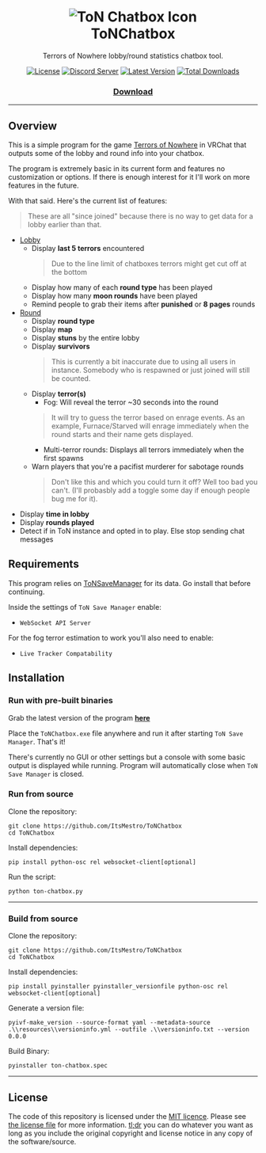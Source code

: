 <h1 align="center">
    <img src="resources/icon.ico" alt="ToN Chatbox Icon">
    <br>
    ToNChatbox
</h1>

<div align="center">
<p>Terrors of Nowhere lobby/round statistics chatbox tool.</p>
<a href="/LICENSE"><img alt="License" src="https://img.shields.io/github/license/ItsMestro/ToNChatbox"></a> <a href="https://discord.mestro.cc"><img alt="Discord Server" src="https://discordapp.com/api/guilds/128856147162562560/widget.png?style=shield"></a> <a href="https://github.com/ItsMestro/ToNChatbox/releases/latest"><img alt="Latest Version" src="https://img.shields.io/github/v/release/ItsMestro/ToNChatbox?label=Latest%20Version"></a> <a href="https://github.com/ItsMestro/ToNChatbox/releases"><img alt="Total Downloads" src="https://img.shields.io/github/downloads/ItsMestro/ToNChatbox/ToNChatbox.exe?label=Downloads"></a>
</div>

<h3 align="center"><a href="https://github.com/ItsMestro/ToNChatbox/releases/latest">Download</a></h3>

---

## Overview

This is a simple program for the game [Terrors of Nowhere](https://vrchat.com/home/world/wrld_a61cdabe-1218-4287-9ffc-2a4d1414e5bd) in VRChat that outputs some of the lobby and round info into your chatbox.

The program is extremely basic in its current form and features no customization or options. If there is enough interest for it I'll work on more features in the future.

With that said. Here's the current list of features:

> These are all "since joined" because there is no way to get data for a lobby earlier than that.

- <ins>Lobby</ins>
  - Display __last 5 terrors__ encountered
    > Due to the line limit of chatboxes terrors might get cut off at the bottom
  - Display how many of each __round type__ has been played
  - Display how many __moon rounds__ have been played
  - Remind people to grab their items after __punished__ or __8 pages__ rounds
- <ins>Round</ins>
  - Display __round type__
  - Display __map__
  - Display __stuns__ by the entire lobby
  - Display __survivors__
    > This is currently a bit inaccurate due to using all users in instance. Somebody who is respawned or just joined will still be counted.
  - Display __terror(s)__
    - Fog: Will reveal the terror ~30 seconds into the round
    > It will try to guess the terror based on enrage events. As an example, Furnace/Starved will enrage immediately when the round starts and their name gets displayed.
    - Multi-terror rounds: Displays all terrors immediately when the first spawns
  - Warn players that you're a pacifist murderer for sabotage rounds
    > Don't like this and which you could turn it off? Well too bad you can't. (I'll probasbly add a toggle some day if enough people bug me for it).
- Display __time in lobby__
- Display __rounds played__
- Detect if in ToN instance and opted in to play. Else stop sending chat messages

## Requirements

This program relies on [ToNSaveManager](https://github.com/ChrisFeline/ToNSaveManager) for its data. Go install that before continuing.

Inside the settings of `ToN Save Manager` enable:

- `WebSocket API Server`

For the fog terror estimation to work you'll also need to enable:

- `Live Tracker Compatability`

## Installation

### Run with pre-built binaries

Grab the latest version of the program __[here](https://github.com/ItsMestro/ToNChatbox/releases/latest)__

Place the `ToNChatbox.exe` file anywhere and run it after starting `ToN Save Manager`. That's it!

There's currently no GUI or other settings but a console with some basic output is displayed while running. Program will automatically close when `ToN Save Manager` is closed.

### Run from source

Clone the repository:

```shell
git clone https://github.com/ItsMestro/ToNChatbox
cd ToNChatbox
```

Install dependencies:

```shell
pip install python-osc rel websocket-client[optional]
```

Run the script:

```shell
python ton-chatbox.py
```

---

### Build from source

Clone the repository:

```shell
git clone https://github.com/ItsMestro/ToNChatbox
cd ToNChatbox
```

Install dependencies:

```shell
pip install pyinstaller pyinstaller_versionfile python-osc rel websocket-client[optional]
```

Generate a version file:

```shell
pyivf-make_version --source-format yaml --metadata-source .\\resources\\versioninfo.yml --outfile .\\versioninfo.txt --version 0.0.0
```

Build Binary:

```shell
pyinstaller ton-chatbox.spec
```

---

## License

The code of this repository is licensed under the [MIT licence](https://opensource.org/licenses/MIT). Please see [the license file](LICENSE) for more information. [tl;dr](https://tldrlegal.com/license/mit-license) you can do whatever you want as long as you include the original copyright and license notice in any copy of the software/source.
